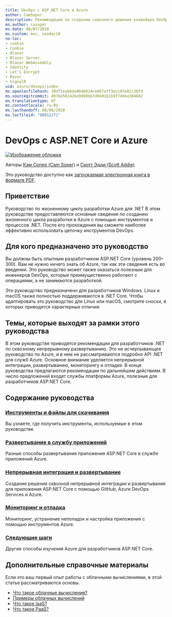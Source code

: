 ```yaml
---
title: DevOps с ASP.NET Core и Azure
author: CamSoper
description: Рекомендации по созданию сквозного решения конвейера DevOps для приложения ASP.NET Core, размещенного в Azure.
ms.author: casoper
ms.date: 08/07/2018
ms.custom: mvc, seodec18
no-loc:
- cookie
- Cookie
- Blazor
- Blazor Server
- Blazor WebAssembly
- Identity
- Let's Encrypt
- Razor
- SignalR
uid: azure/devops/index
ms.openlocfilehash: 10df1eab6de064b824ce067aff3ecc07e81c38fd
ms.sourcegitcommit: 497be502426e9d90bb7d0401b1b9f74b6a384682
ms.translationtype: HT
ms.contentlocale: ru-RU
ms.lasthandoff: 08/08/2020
ms.locfileid: "88012271"
---
```

# <a name="devops-with-aspnet-core-and-azure"></a>DevOps с ASP.NET Core и Azure

[![Изображение обложки](./media/cover-large.png)](https://aka.ms/devopsbook)

Авторы [Кэм Сопер (Cam Soper)](https://twitter.com/camsoper) и [Скотт Эдди (Scott Addie)](https://twitter.com/scottaddie)

Это руководство доступно как [загружаемая электронная книга в формате PDF](https://aka.ms/devopsbook).

## <a name="welcome"></a>Приветствие 

Руководство по жизненному циклу разработки Azure для .NET В этом руководстве предоставляются основные сведения по созданию жизненного цикла разработки в Azure с помощью инструментов и процессов .NET. После его прохождения вы сможете наиболее эффективно использовать цепочку инструментов DevOps.

## <a name="who-this-guide-is-for"></a>Для кого предназначено это руководство

Вы должны быть опытным разработчиком ASP.NET Core (уровень 200–300). Вам не нужно ничего знать об Azure, так как эти сведения есть во введении. Это руководство может также оказаться полезным для инженеров DevOps, которые преимущественно работают с операциями, а не занимаются разработкой.

Это руководство предназначено для разработчиков Windows. Linux и macOS также полностью поддерживаются в .NET Core. Чтобы адаптировать это руководство для Linux или macOS, смотрите сноски, в которых приводятся характерные отличия.

## <a name="what-this-guide-doesnt-cover"></a>Темы, которые выходят за рамки этого руководства

В этом руководстве приводятся рекомендации для разработчиков .NET по сквозному непрерывному развертыванию. Это не исчерпывающее руководство по Azure, и в нем не рассматриваются подробно API .NET для служб Azure. Основное внимание уделяется непрерывной интеграции, развертыванию, мониторингу и отладке. В конце руководства предлагаются рекомендации по дальнейшим действиям. В число предложений входят службы платформы Azure, полезные для разработчиков ASP.NET Core.

## <a name="whats-in-this-guide"></a>Содержание руководства

### <a name="tools-and-downloads"></a>[Инструменты и файлы для скачивания](xref:azure/devops/tools-and-downloads)

Вы узнаете, где получить инструменты, используемые в этом руководстве.

### <a name="deploy-to-app-service"></a>[Развертывание в службу приложений](xref:azure/devops/deploy-to-app-service)

Разные способы развертывания приложения ASP.NET Core в службе приложений Azure.

### <a name="continuous-integration-and-deployment"></a>[Непрерывная интеграция и развертывание](xref:azure/devops/cicd)

Создание решения сквозной непрерывной интеграции и развертывания для приложения ASP.NET Core с помощью GitHub, Azure DevOps Services и Azure.

### <a name="monitor-and-debug"></a>[Мониторинг и отладка](xref:azure/devops/monitor)

Мониторинг, устранение неполадок и настройка приложения с помощью инструментов Azure.

### <a name="next-steps"></a>[Следующие шаги](xref:azure/devops/next-steps)

Другие способы изучения Azure для разработчиков ASP.NET Core.

## <a name="additional-introductory-reading"></a>Дополнительные справочные материалы

Если это ваш первый опыт работы с облачными вычислениями, в этой статье рассматриваются основы.

* [Что такое облачные вычисления?](https://azure.microsoft.com/overview/what-is-cloud-computing/)
* [Примеры облачных вычислений](https://azure.microsoft.com/overview/examples-of-cloud-computing/)
* [Что такое IaaS?](https://azure.microsoft.com/overview/what-is-iaas/)
* [Что такое PaaS?](https://azure.microsoft.com/overview/what-is-paas/)
